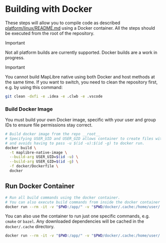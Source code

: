 # Building with Docker

These steps will allow you to compile code as described [platform/linux/README.md](../platform/linux/README.md) using a Docker container. All the steps should be executed from the root of the repository.

> [!IMPORTANT]  
> Not all platform builds are currently supported. Docker builds are a work in progress.

> [!IMPORTANT]  
> You cannot build MapLibre native using both Docker and host methods at the same time. If you want to switch, you need to clean the repository first, e.g. by using this command:
>
> ```bash
> git clean -dxfi -e .idea -e .clwb -e .vscode
> ```

### Build Docker Image

You must build your own Docker image, specific with your user and group IDs to ensure file permissions stay correct.

```bash
# Build docker image from the repo __root__
# Specifying USER_UID and USER_GID allows container to create files with the same owner as the host user,
# and avoids having to pass -u $(id -u):$(id -g) to docker run.  
docker build \
  -t maplibre-native-image \
  --build-arg USER_UID=$(id -u) \
  --build-arg USER_GID=$(id -g) \
  -f docker/Dockerfile \
  docker
```

## Run Docker Container

```bash
# Run all build commands using the docker container.
# You can also execute build commands from inside the docker container by starting it without the build command.
docker run --rm -it -v "$PWD:/app/" -v "$PWD/docker/.cache:/home/user/.cache" maplibre-native-image
```

You can also use the container to run just one specific commands, e.g. `cmake` or `bazel`. Any downloaded dependencies will be cached in the `docker/.cache` directory.

```bash
docker run --rm -it -v "$PWD:/app/" -v "$PWD/docker/.cache:/home/user/.cache" maplibre-native-image cmake ...
``` 
